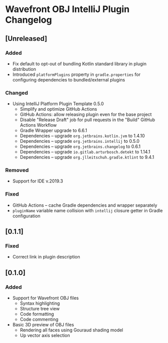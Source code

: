 <!-- Keep a Changelog guide -> https://keepachangelog.com -->

# Wavefront OBJ IntelliJ Plugin Changelog

## [Unreleased]
### Added
- Fix default to opt-out of bundling Kotlin standard library in plugin distribution
- Introduced `platformPlugins` property in `gradle.properties` for configuring dependencies to bundled/external plugins

### Changed
- Using IntelliJ Platform Plugin Template 0.5.0
  - Simplify and optimize GitHub Actions
  - GitHub Actions: allow releasing plugin even for the base project
  - Disable "Release Draft" job for pull requests in the "Build" GitHub Actions Workflow
  - Gradle Wrapper upgrade to 6.6.1
  - Dependencies – upgrade `org.jetbrains.kotlin.jvm` to 1.4.10
  - Dependencies – upgrade `org.jetbrains.intellij` to 0.5.0
  - Dependencies – upgrade `org.jetbrains.changelog` to 0.6.1
  - Dependencies – upgrade `io.gitlab.arturbosch.detekt` to 1.14.1
  - Dependencies – upgrade `org.jlleitschuh.gradle.ktlint` to 9.4.1

### Removed
- Support for IDE v.2019.3

### Fixed
- GitHub Actions – cache Gradle dependencies and wrapper separately
- `pluginName` variable name collision with `intellij` closure getter in Gradle configuration

## [0.1.1]
### Fixed
- Correct link in plugin description

## [0.1.0]
### Added
- Support for Wavefront OBJ files
  - Syntax highlighting
  - Structure tree view
  - Code formatting
  - Code commenting
- Basic 3D preview of OBJ files
  - Rendering all faces using Gouraud shading model
  - Up vector axis selection
